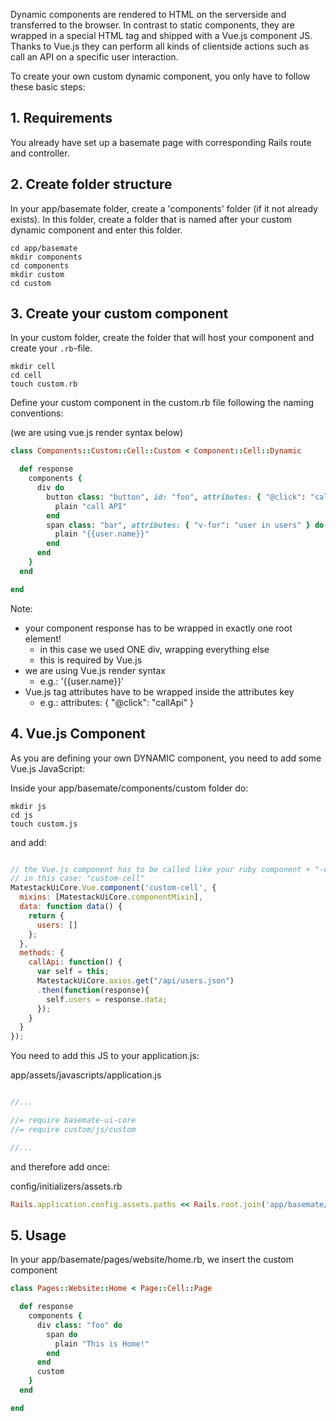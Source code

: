 Dynamic components are rendered to HTML on the serverside and transferred
to the browser. In contrast to static components, they are wrapped in a special
HTML tag and shipped with a Vue.js component JS. Thanks to Vue.js they can perform
all kinds of clientside actions such as call an API on a specific user interaction.

To create your own custom dynamic component, you only have to follow these basic steps:

## 1. Requirements

You already have set up a basemate page with corresponding Rails route and controller.

## 2. Create folder structure

In your app/basemate folder, create a 'components' folder (if it not already exists).
In this folder, create a folder that is named after your custom dynamic component and enter this folder.

```
cd app/basemate
mkdir components
cd components
mkdir custom
cd custom
```

## 3. Create your custom component

In your custom folder, create the folder that will host your component and create your `.rb`-file.

```
mkdir cell
cd cell
touch custom.rb
```

Define your custom component in the custom.rb file following the naming conventions:

(we are using vue.js render syntax below)

```ruby
class Components::Custom::Cell::Custom < Component::Cell::Dynamic

  def response
    components {
      div do
        button class: "button", id: "foo", attributes: { "@click": "callApi" } do
          plain "call API"
        end
        span class: "bar", attributes: { "v-for": "user in users" } do
          plain "{{user.name}}"
        end
      end
    }
  end

end
```

Note:

  - your component response has to be wrapped in exactly one root element!
    - in this case we used ONE div, wrapping everything else
    - this is required by Vue.js
  - we are using Vue.js render syntax
    - e.g.: '{{user.name}}'
  - Vue.js tag attributes have to be wrapped inside the attributes key
    - e.g.: attributes: { "@click": "callApi" }

## 4. Vue.js Component

As you are defining your own DYNAMIC component, you need to add some Vue.js JavaScript:

Inside your app/basemate/components/custom folder do:

```
mkdir js
cd js
touch custom.js
```

and add:

```javascript

// the Vue.js component has to be called like your ruby component + "-cell"
// in this case: "custom-cell"
MatestackUiCore.Vue.component('custom-cell', {
  mixins: [MatestackUiCore.componentMixin],
  data: function data() {
    return {
      users: []
    };
  },
  methods: {
    callApi: function() {
      var self = this;
      MatestackUiCore.axios.get("/api/users.json")
      .then(function(response){
        self.users = response.data;
      });
    }
  }
});


```

You need to add this JS to your application.js:

app/assets/javascripts/application.js

```js

//...

//= require basemate-ui-core
//= require custom/js/custom

//...

```

and therefore add once:

config/initializers/assets.rb

```ruby
Rails.application.config.assets.paths << Rails.root.join('app/basemate/components')
```

## 5. Usage

In your app/basemate/pages/website/home.rb, we insert the custom component

```ruby
class Pages::Website::Home < Page::Cell::Page

  def response
    components {
      div class: "foo" do
        span do
          plain "This is Home!"
        end
      end
      custom
    }
  end

end
```
